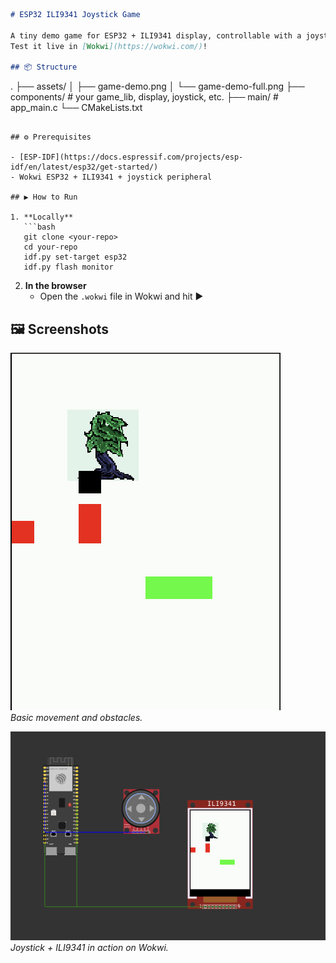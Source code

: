 ```markdown
# ESP32 ILI9341 Joystick Game

A tiny demo game for ESP32 + ILI9341 display, controllable with a joystick.  
Test it live in [Wokwi](https://wokwi.com/)!

## 📦 Structure

```
.
├── assets/
│   ├── game-demo.png
│   └── game-demo-full.png
├── components/   # your game_lib, display, joystick, etc.
├── main/         # app_main.c
└── CMakeLists.txt
```

## ⚙️ Prerequisites

- [ESP-IDF](https://docs.espressif.com/projects/esp-idf/en/latest/esp32/get-started/)
- Wokwi ESP32 + ILI9341 + joystick peripheral

## ▶️ How to Run

1. **Locally**  
   ```bash
   git clone <your-repo>
   cd your-repo
   idf.py set-target esp32
   idf.py flash monitor
   ```
2. **In the browser**  
   - Open the `.wokwi` file in Wokwi and hit ▶️  

## 🖼 Screenshots

![Game Demo](assets/game-demo.png)  
*Basic movement and obstacles.*

![Full Demo](assets/game-demo-full.png)  
*Joystick + ILI9341 in action on Wokwi.*
```

